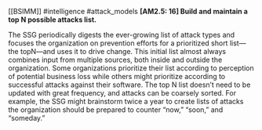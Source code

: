 [[BSIMM]] #intelligence #attack_models
**[AM2.5: 16] Build and maintain a top N possible attacks list.**


The SSG periodically digests the ever-growing list of attack types and focuses the organization on prevention efforts for a prioritized short list—the topN—and uses it to drive change. This initial list almost always combines input from multiple sources, both inside and outside the organization. Some organizations prioritize their list according to perception of potential business loss while others might prioritize according to successful attacks against their software. The top N list doesn’t need to be updated with great frequency, and attacks can be coarsely sorted. For example, the SSG might brainstorm twice a year to create lists of attacks the organization should be prepared to counter “now,” “soon,” and “someday.”


